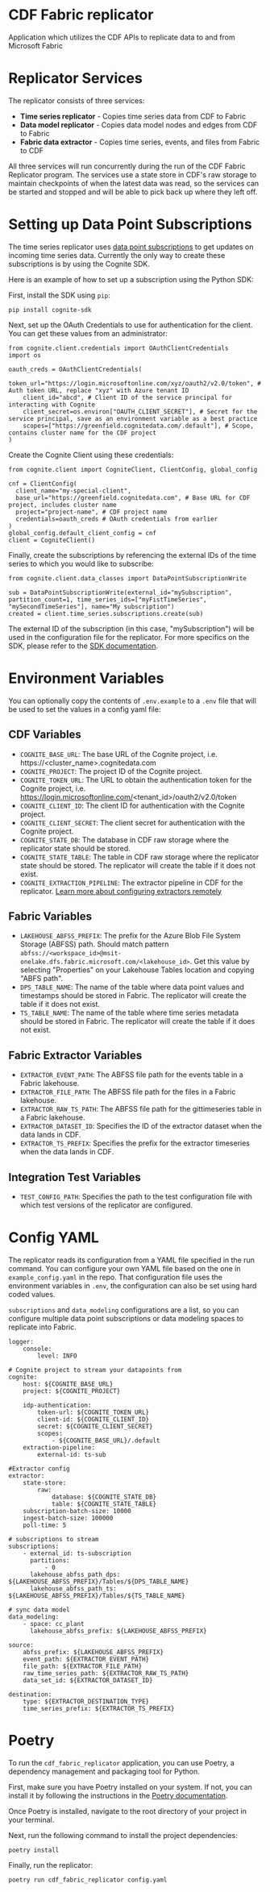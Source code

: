 # CDF Fabric replicator

Application which utilizes the CDF APIs to replicate data to and from Microsoft Fabric

# Replicator Services
The replicator consists of three services:
- **Time series replicator** - Copies time series data from CDF to Fabric
- **Data model replicator** - Copies data model nodes and edges from CDF to Fabric
- **Fabric data extractor** - Copies time series, events, and files from Fabric to CDF

All three services will run concurrently during the run of the CDF Fabric Replicator program.  The services use a state store in CDF's raw storage to maintain checkpoints of when the latest data was read, so the services can be started and stopped and will be able to pick back up where they left off.

# Setting up Data Point Subscriptions

The time series replicator uses [data point subscriptions](https://cognite-sdk-python.readthedocs-hosted.com/en/latest/time_series.html#create-data-point-subscription) to get updates on incoming time series data.  Currently the only way to create these subscriptions is by using the Cognite SDK.

Here is an example of how to set up a subscription using the Python SDK:

First, install the SDK using `pip`:
```
pip install cognite-sdk
```
Next, set up the OAuth Credentials to use for authentication for the client.  You can get these values from an administrator:
```
from cognite.client.credentials import OAuthClientCredentials
import os

oauth_creds = OAuthClientCredentials(
    token_url="https://login.microsoftonline.com/xyz/oauth2/v2.0/token", # Auth token URL, replace "xyz" with Azure tenant ID
    client_id="abcd", # Client ID of the service principal for interacting with Cognite
    client_secret=os.environ["OAUTH_CLIENT_SECRET"], # Secret for the service principal, save as an environment variable as a best practice
    scopes=["https://greenfield.cognitedata.com/.default"], # Scope, contains cluster name for the CDF project
)
```
Create the Cognite Client using these credentials:
```
from cognite.client import CogniteClient, ClientConfig, global_config

cnf = ClientConfig(
  client_name="my-special-client",
  base_url="https://greenfield.cognitedata.com", # Base URL for CDF project, includes cluster name
  project="project-name", # CDF project name
  credentials=oauth_creds # OAuth credentials from earlier
)
global_config.default_client_config = cnf
client = CogniteClient()
```
Finally, create the subscriptions by referencing the external IDs of the time series to which you would like to subscribe:
```
from cognite.client.data_classes import DataPointSubscriptionWrite

sub = DataPointSubscriptionWrite(external_id="mySubscription", partition_count=1, time_series_ids=["myFistTimeSeries", "mySecondTimeSeries"], name="My subscription")
created = client.time_series.subscriptions.create(sub)
```
The external ID of the subscription (in this case, "mySubscription") will be used in the configuration file for the replicator.  For more specifics on the SDK, please refer to the [SDK documentation](https://cognite-sdk-python.readthedocs-hosted.com/en/latest/index.html).

# Environment Variables

You can optionally copy the contents of `.env.example` to a `.env` file that will be used to set the values in a config yaml file:

## CDF Variables
- `COGNITE_BASE_URL`: The base URL of the Cognite project, i.e. https://<cluster_name>.cognitedata.com
- `COGNITE_PROJECT`: The project ID of the Cognite project.
- `COGNITE_TOKEN_URL`: The URL to obtain the authentication token for the Cognite project, i.e. https://login.microsoftonline.com/<tenant_id>/oauth2/v2.0/token
- `COGNITE_CLIENT_ID`: The client ID for authentication with the Cognite project.
- `COGNITE_CLIENT_SECRET`: The client secret for authentication with the Cognite project.
- `COGNITE_STATE_DB`: The database in CDF raw storage where the replicator state should be stored.
- `COGNITE_STATE_TABLE`: The table in CDF raw storage where the replicator state should be stored.  The replicator will create the table if it does not exist.
- `COGNITE_EXTRACTION_PIPELINE`: The extractor pipeline in CDF for the replicator.  [Learn more about configuring extractors remotely](https://docs.cognite.com/cdf/integration/guides/interfaces/configure_integrations)

## Fabric Variables
- `LAKEHOUSE_ABFSS_PREFIX`: The prefix for the Azure Blob File System Storage (ABFSS) path.  Should match pattern `abfss://<workspace_id>@msit-onelake.dfs.fabric.microsoft.com/<lakehouse_id>`.  Get this value by selecting "Properties" on your Lakehouse Tables location and copying "ABFS path".
- `DPS_TABLE_NAME`: The name of the table where data point values and timestamps should be stored in Fabric.  The replicator will create the table if it does not exist.
- `TS_TABLE_NAME`: The name of the table where time series metadata should be stored in Fabric.  The replicator will create the table if it does not exist.

## Fabric Extractor Variables
- `EXTRACTOR_EVENT_PATH`: The ABFSS file path for the events table in a Fabric lakehouse.
- `EXTRACTOR_FILE_PATH`: The ABFSS file path for the files in a Fabric lakehouse.
- `EXTRACTOR_RAW_TS_PATH`: The ABFSS file path for the gittimeseries table in a Fabric lakehouse.
- `EXTRACTOR_DATASET_ID`: Specifies the ID of the extractor dataset when the data lands in CDF.
- `EXTRACTOR_TS_PREFIX`: Specifies the prefix for the extractor timeseries when the data lands in CDF.

## Integration Test Variables
- `TEST_CONFIG_PATH`: Specifies the path to the test configuration file with which test versions of the replicator are configured.

# Config YAML
The replicator reads its configuration from a YAML file specified in the run command.  You can configure your own YAML file based on the one in `example_config.yaml` in the repo.  That configuration file uses the environment variables in `.env`, the configuration can also be set using hard coded values.

`subscriptions` and `data_modeling` configurations are a list, so you can configure multiple data point subscriptions or data modeling spaces to replicate into Fabric.

```
logger:
    console:
        level: INFO

# Cognite project to stream your datapoints from
cognite:
    host: ${COGNITE_BASE_URL}
    project: ${COGNITE_PROJECT}

    idp-authentication:
        token-url: ${COGNITE_TOKEN_URL}
        client-id: ${COGNITE_CLIENT_ID}
        secret: ${COGNITE_CLIENT_SECRET}
        scopes:
            - ${COGNITE_BASE_URL}/.default
    extraction-pipeline:
        external-id: ts-sub

#Extractor config
extractor:
    state-store:
        raw:
            database: ${COGNITE_STATE_DB}
            table: ${COGNITE_STATE_TABLE}
    subscription-batch-size: 10000
    ingest-batch-size: 100000
    poll-time: 5

# subscriptions to stream
subscriptions:
    - external_id: ts-subscription
      partitions:
          - 0
      lakehouse_abfss_path_dps: ${LAKEHOUSE_ABFSS_PREFIX}/Tables/${DPS_TABLE_NAME}
      lakehouse_abfss_path_ts: ${LAKEHOUSE_ABFSS_PREFIX}/Tables/${TS_TABLE_NAME}

# sync data model
data_modeling:
    - space: cc_plant
      lakehouse_abfss_prefix: ${LAKEHOUSE_ABFSS_PREFIX}

source:
    abfss_prefix: ${LAKEHOUSE_ABFSS_PREFIX}
    event_path: ${EXTRACTOR_EVENT_PATH}
    file_path: ${EXTRACTOR_FILE_PATH}
    raw_time_series_path: ${EXTRACTOR_RAW_TS_PATH}
    data_set_id: ${EXTRACTOR_DATASET_ID}

destination:
    type: ${EXTRACTOR_DESTINATION_TYPE}
    time_series_prefix: ${EXTRACTOR_TS_PREFIX}

```

# Poetry

To run the `cdf_fabric_replicator` application, you can use Poetry, a dependency management and packaging tool for Python.

First, make sure you have Poetry installed on your system. If not, you can install it by following the instructions in the [Poetry documentation](https://python-poetry.org/docs/#installation).

Once Poetry is installed, navigate to the root directory of your project in your terminal.

Next, run the following command to install the project dependencies:
```
poetry install
```

Finally, run the replicator:
```
poetry run cdf_fabric_replicator config.yaml
```